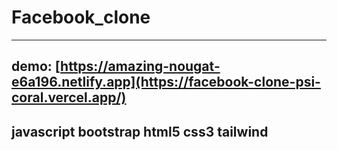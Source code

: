 # Facebook_clone


---
demo:
[https://amazing-nougat-e6a196.netlify.app](https://facebook-clone-psi-coral.vercel.app/)
---
javascript bootstrap html5 css3 tailwind
 ---
